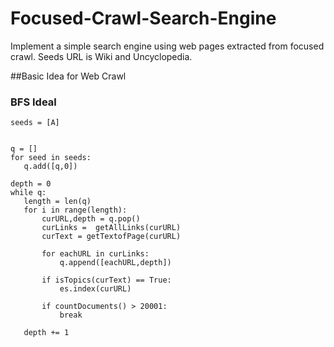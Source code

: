 # Focused-Crawl-Search-Engine
 Implement a simple search engine using web pages extracted from focused crawl. Seeds URL is Wiki and Uncyclopedia.
  
 ##Basic Idea for Web Crawl
 
 ### BFS Ideal
 ```
 seeds = [A]
 

q = []
for seed in seeds:
    q.add([q,0])

depth = 0
while q:
    length = len(q)
    for i in range(length):
        curURL,depth = q.pop()
        curLinks =  getAllLinks(curURL)
        curText = getTextofPage(curURL)
            
        for eachURL in curLinks:
            q.append([eachURL,depth])
        
        if isTopics(curText) == True:
            es.index(curURL)

        if countDocuments() > 20001:
            break
        
    depth += 1
 
 ```

